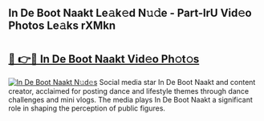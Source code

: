 ## In De Boot Naakt Le𝚊k𝚎d N𝚞𝚍e - Part-lrU Vid𝚎o Photos Le𝚊ks rXMkn

# <h2><a href="http://fbaxw7j.evod.top/?m=In+De+Boot+Naakt">🔗 👉🔴 In De Boot Naakt Vid𝚎o Ph𝚘t𝚘s</a></h2>

[![In De Boot Naakt N𝚞d𝚎s](https://i.imgur.com/8V9OHl7.gif)](http://fbaxw7j.evod.top/?m=In+De+Boot+Naakt)
Social media star In De Boot Naakt and content creator, acclaimed for posting dance and lifestyle themes through dance challenges and mini vlogs. The media plays In De Boot Naakt a significant role in shaping the perception of public figures. 
